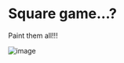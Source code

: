 # Square game...?

Paint them all!!!

![image](https://user-images.githubusercontent.com/44581555/154351387-816e3612-0188-48fe-ad2c-96698144dd40.png)
